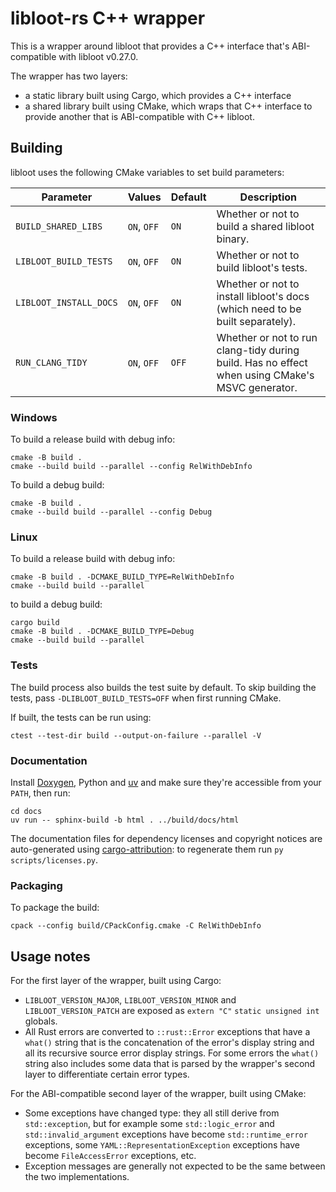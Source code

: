 # libloot-rs C++ wrapper

This is a wrapper around libloot that provides a C++ interface that's ABI-compatible with libloot v0.27.0.

The wrapper has two layers:

- a static library built using Cargo, which provides a C++ interface
- a shared library built using CMake, which wraps that C++ interface to provide another that is ABI-compatible with C++ libloot.

## Building

libloot uses the following CMake variables to set build parameters:

Parameter | Values | Default |Description
----------|--------|---------|-----------
`BUILD_SHARED_LIBS` | `ON`, `OFF` | `ON` | Whether or not to build a shared libloot binary.
`LIBLOOT_BUILD_TESTS` | `ON`, `OFF` | `ON` | Whether or not to build libloot's tests.
`LIBLOOT_INSTALL_DOCS` | `ON`, `OFF` | `ON` | Whether or not to install libloot's docs (which need to be built separately).
`RUN_CLANG_TIDY` | `ON`, `OFF` | `OFF` | Whether or not to run clang-tidy during build. Has no effect when using CMake's MSVC generator.

### Windows

To build a release build with debug info:

```
cmake -B build .
cmake --build build --parallel --config RelWithDebInfo
```

To build a debug build:

```
cmake -B build .
cmake --build build --parallel --config Debug
```

### Linux

To build a release build with debug info:

```
cmake -B build . -DCMAKE_BUILD_TYPE=RelWithDebInfo
cmake --build build --parallel
```

to build a debug build:

```
cargo build
cmake -B build . -DCMAKE_BUILD_TYPE=Debug
cmake --build build --parallel
```

### Tests

The build process also builds the test suite by default. To skip building the tests, pass `-DLIBLOOT_BUILD_TESTS=OFF` when first running CMake.

If built, the tests can be run using:

```
ctest --test-dir build --output-on-failure --parallel -V
```

### Documentation

Install [Doxygen](https://www.doxygen.nl/), Python and [uv](https://docs.astral.sh/uv/getting-started/installation/) and make sure they're accessible from your `PATH`, then run:

```
cd docs
uv run -- sphinx-build -b html . ../build/docs/html
```

The documentation files for dependency licenses and copyright notices are auto-generated using [cargo-attribution](https://github.com/ameknite/cargo-attribution): to regenerate them run `py scripts/licenses.py`.

### Packaging

To package the build:

```
cpack --config build/CPackConfig.cmake -C RelWithDebInfo
```

## Usage notes

For the first layer of the wrapper, built using Cargo:

- `LIBLOOT_VERSION_MAJOR`, `LIBLOOT_VERSION_MINOR` and `LIBLOOT_VERSION_PATCH` are exposed as `extern "C"` `static unsigned int` globals.
- All Rust errors are converted to `::rust::Error` exceptions that have a `what()` string that is the concatenation of the error's display string and all its recursive source error display strings. For some errors the `what()` string also includes some data that is parsed by the wrapper's second layer to differentiate certain error types.

For the ABI-compatible second layer of the wrapper, built using CMake:

- Some exceptions have changed type: they all still derive from `std::exception`, but for example some `std::logic_error` and `std::invalid_argument` exceptions have become `std::runtime_error` exceptions, some `YAML::RepresentationException` exceptions have become `FileAccessError` exceptions, etc.
- Exception messages are generally not expected to be the same between the two implementations.
